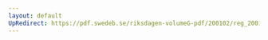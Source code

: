 ```yaml
---
layout: default
UpRedirect: https://pdf.swedeb.se/riksdagen-volumeG-pdf/200102/reg_200102/reg_200102_0598.pdf
---
```

